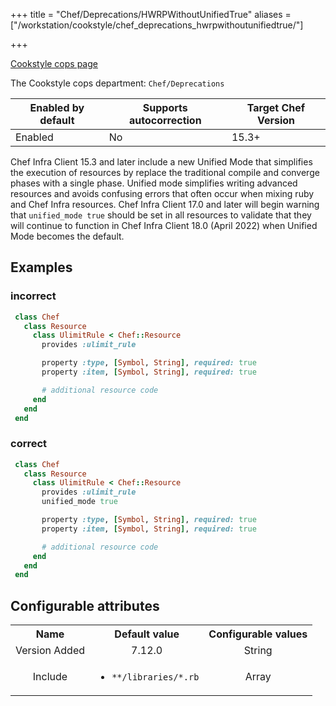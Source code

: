 +++
title = "Chef/Deprecations/HWRPWithoutUnifiedTrue"
aliases = ["/workstation/cookstyle/chef_deprecations_hwrpwithoutunifiedtrue/"]

+++

<!-- This content is automatically generated. See https://github.com/chef/chef-web-docs/blob/main/generated/README.md -->

[Cookstyle cops page](/workstation/cookstyle/cops/)

The Cookstyle cops department: `Chef/Deprecations`

| Enabled by default | Supports autocorrection | Target Chef Version |
| --- | --- | --- |
| Enabled | No | 15.3+ |

Chef Infra Client 15.3 and later include a new Unified Mode that simplifies the execution of resources by replace the traditional compile and converge phases with a single phase. Unified mode simplifies writing advanced resources and avoids confusing errors that often occur when mixing ruby and Chef Infra resources. Chef Infra Client 17.0 and later will begin warning that `unified_mode true` should be set in all resources to validate that they will continue to function in Chef Infra Client 18.0 (April 2022) when Unified Mode becomes the default.

## Examples

### incorrect

```ruby
 class Chef
   class Resource
     class UlimitRule < Chef::Resource
       provides :ulimit_rule

       property :type, [Symbol, String], required: true
       property :item, [Symbol, String], required: true

       # additional resource code
     end
   end
 end
```

### correct

```ruby
 class Chef
   class Resource
     class UlimitRule < Chef::Resource
       provides :ulimit_rule
       unified_mode true

       property :type, [Symbol, String], required: true
       property :item, [Symbol, String], required: true

       # additional resource code
     end
   end
 end
```

## Configurable attributes

<table>
<tbody><tr>
<th>Name</th>
<th>Default value</th>
<th>Configurable values</th>
</tr>
<tr>
<td style="text-align:center">Version Added</td>
<td style="text-align:center">7.12.0</td>
<td style="text-align:center">String</td>
</tr>
<tr><td style="text-align:center">Include</td>
<td style="text-align:center"><ul>
<li><code>**/libraries/*.rb</code></li>
</ul>
</td>
<td style="text-align:center">Array</td>
</tr></tbody></table>
